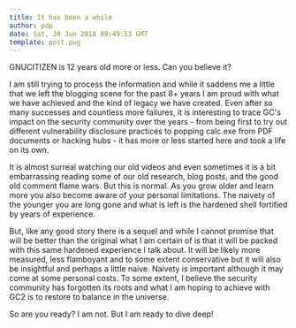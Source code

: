 ```yaml
---
title: It has been a while
author: pdp
date: Sat, 30 Jun 2018 09:49:53 GMT
template: post.pug
---
```


GNUCITIZEN is 12 years old more or less. Can you believe it?

I am still trying to process the information and while it saddens me a little that we left the blogging scene for the past 8+ years I am proud with what we have achieved and the kind of legacy we have created. Even after so many successes and countless more failures, it is interesting to trace GC's impact on the security community over the years - from being first to try out different vulnerability disclosure practices to popping calc.exe from PDF documents or hacking hubs - it has more or less started here and took a life on its own.

It is almost surreal watching our old videos and even sometimes it is a bit embarrassing reading some of our old research, blog posts, and the good old comment flame wars. But this is normal. As you grow older and learn more you also become aware of your personal limitations. The naivety of the younger you are long gone and what is left is the hardened shell fortified by years of experience.

But, like any good story there is a sequel and while I cannot promise that will be better than the original what I am certain of is that it will be packed with this same hardened experience I talk about. It will be likely more measured, less flamboyant and to some extent conservative but it will also be insightful and perhaps a little naive. Naivety is important although it may come at some personal costs. To some extent, I believe the security community has forgotten its roots and what I am hoping to achieve with GC2 is to restore to balance in the universe.

So are you ready? I am not. But I am ready to dive deep!

